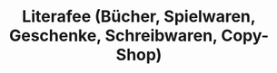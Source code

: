 ---
title: "Literafee (Bücher, Spielwaren, Geschenke, Schreibwaren, Copy-Shop)"
url: /paderborn/literafee-buecher-spielwaren-geschenke-schreibwaren-copy-shop/
shop: Bücher
---